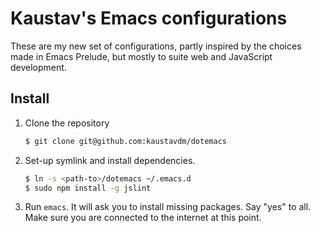 # Kaustav's Emacs configurations

These are my new set of configurations, partly inspired by the choices made in Emacs Prelude, but mostly to suite web and JavaScript development.

## Install

1. Clone the repository

    ```bash
    $ git clone git@github.com:kaustavdm/dotemacs
    ```

2. Set-up symlink and install dependencies.

    ```bash
    $ ln -s <path-to>/dotemacs ~/.emacs.d
    $ sudo npm install -g jslint
    ```

3. Run `emacs`. It will ask you to install missing packages. Say "yes" to all. Make sure you are connected to the internet at this point.
